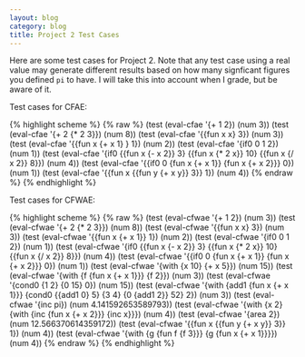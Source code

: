 ```yaml
---
layout: blog
category: blog
title: Project 2 Test Cases
---
```

Here are some test cases for Project 2.  Note that any test case using a real value may generate different results based on how many signficant figures you defined `pi` to have.  I will take this into account when I grade, but be aware of it.

Test cases for CFAE:

{% highlight scheme %}
{% raw %}
(test (eval-cfae '{+ 1 2}) (num 3))
(test (eval-cfae '{+ 2 {* 2 3}}) (num 8))
(test (eval-cfae '{{fun x x} 3}) (num 3))
(test (eval-cfae '{{fun x {+ x 1} } 1}) (num 2))
(test (eval-cfae '{if0 0 1 2}) (num 1))
(test (eval-cfae '{if0 {{fun x {- x 2}} 3} {{fun x {* 2 x}} 10} {{fun x {/ x 2}} 8}}) (num 4))
(test (eval-cfae '{{if0 0 {fun x {+ x 1}} {fun x {+ x 2}}} 0}) (num 1))
(test (eval-cfae '{{fun x {{fun y {+ x y}} 3}} 1}) (num 4))
{% endraw %}
{% endhighlight %}

Test cases for CFWAE:

{% highlight scheme %}
{% raw %}
(test (eval-cfwae '{+ 1 2}) (num 3))
(test (eval-cfwae '{+ 2 {* 2 3}}) (num 8))
(test (eval-cfwae '{{fun x x} 3}) (num 3))
(test (eval-cfwae '{{fun x {+ x 1}} 1}) (num 2))
(test (eval-cfwae '{if0 0 1 2}) (num 1))
(test (eval-cfwae '{if0 {{fun x {- x 2}} 3} {{fun x {* 2 x}} 10} {{fun x {/ x 2}} 8}}) (num 4))
(test (eval-cfwae '{{if0 0 {fun x {+ x 1}} {fun x {+ x 2}}} 0}) (num 1))
(test (eval-cfwae '{with {x 10} {+ x 5}}) (num 15))
(test (eval-cfwae '{with {f {fun x {+ x 1}}} {f 2}}) (num 3))
(test (eval-cfwae '{cond0 {1 2} {0 15} 0}) (num 15))
(test (eval-cfwae '{with {add1 {fun x {+ x 1}}} {cond0 {{add1 0} 5} {3 4} {0 {add1 2}} 52} 2}) (num 3))
(test (eval-cfwae '{inc pi}) (num 4.141592653589793))
(test (eval-cfwae '{with {x 2} {with {inc {fun x {+ x 2}}} {inc x}}}) (num 4))
(test (eval-cfwae '{area 2}) (num 12.566370614359172))
(test (eval-cfwae '{{fun x {{fun y {+ x y}} 3}} 1}) (num 4))
(test (eval-cfwae '{with {g {fun f {f 3}}} {g {fun x {+ x 1}}}}) (num 4))
{% endraw %}
{% endhighlight %}
